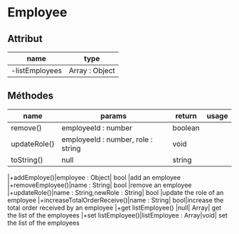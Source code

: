 # Employee

## Attribut

| name | type
| --- | ---
| -listEmployees | Array : Object

## Méthodes

| name | params | return |usage
| --- | --- | --- | --- 
| remove() | employeeId : number | boolean 
| updateRole() | employeeId : number, role : string | void 
| toString() | null | string 


|+addEmploye()|employee : Object| bool |add an employee
|+removeEmployee()|name : String|  bool |remove an employee
|+updateRole()|name : String,newRole : String| bool |update the role of an employee
|+increaseTotalOrderReceive()|name : String| bool|increase the total order received by an employee
|+get listEmployee() |null| Array<Object>| get the list of the employees
|+set listEmployee()|listEmployee : Array<Object>|void| set the list of the employees

